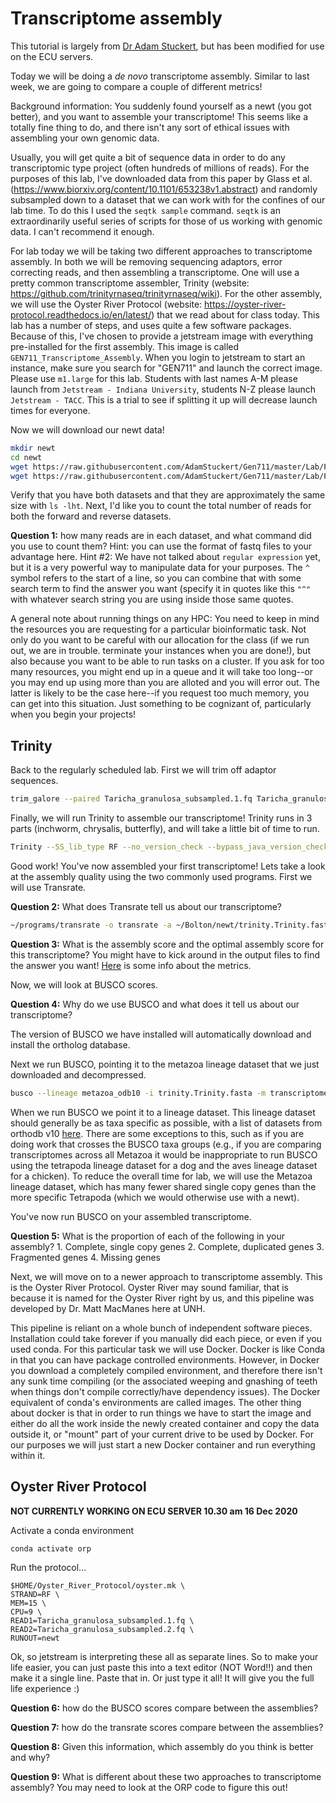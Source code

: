 # Transcriptome assembly

This tutorial is largely from [Dr Adam Stuckert](https://github.com/AdamStuckert/Gen711), but has been modified for use on the ECU servers.


Today we will be doing a *de novo* transcriptome assembly. Similar to last week, we are going to compare a couple of different metrics!

Background information: You suddenly found yourself as a newt (you got better), and you want to assemble your transcriptome! This seems like a totally fine thing to do, and there isn't any sort of ethical issues with assembling your own genomic data. 

Usually, you will get quite a bit of sequence data in order to do any transcriptomic type project (often hundreds of millions of reads). For the purposes of this lab, I've downloaded data from this paper by Glass et al. (https://www.biorxiv.org/content/10.1101/653238v1.abstract) and randomly subsampled down to a dataset that we can work with for the confines of our lab time. To do this I used the `seqtk sample` command. `seqtk` is an extraordinarily useful series of scripts for those of us working with genomic data. I can't recommend it enough.


For lab today we will be taking two different approaches to transcriptome assembly. In both we will be removing sequencing adaptors, error correcting reads, and then assembling a transcriptome. One will use a pretty common transcriptome assembler, Trinity (website: https://github.com/trinityrnaseq/trinityrnaseq/wiki). For the other assembly, we will use the Oyster River Protocol (website: https://oyster-river-protocol.readthedocs.io/en/latest/) that we read about for class today. This lab has a number of steps, and uses quite a few software packages. Because of this, I've chosen to provide a jetstream image with everything pre-installed for the first assembly. This image is called `GEN711_Transcriptome_Assembly`. When you login to jetstream to start an instance, make sure you search for "GEN711" and launch the correct image. Please use `m1.large` for this lab. Students with last names A-M please launch from `Jetstream - Indiana University`, students N-Z please launch `Jetstream - TACC`. This is a trial to see if splitting it up will decrease launch times for everyone.

Now we will download our newt data!

```bash
mkdir newt
cd newt
wget https://raw.githubusercontent.com/AdamStuckert/Gen711/master/Lab/Files/Taricha_granulosa_subsampled.1.fq
wget https://raw.githubusercontent.com/AdamStuckert/Gen711/master/Lab/Files/Taricha_granulosa_subsampled.2.fq
```

Verify that you have both datasets and that they are approximately the same size with `ls -lht`. Next, I'd like you to count the total number of reads for both the forward and reverse datasets. 

**Question 1:** how many reads are in each dataset, and what command did you use to count them? Hint: you can use the format of fastq files to your advantage here. Hint #2: We have not talked about `regular expression` yet, but it is a very powerful way to manipulate data for your purposes. The `^` symbol refers to the start of a line, so you can combine that with some search term to find the answer you want (specify it in quotes like this `"^"` with whatever search string you are using inside those same quotes.

A general note about running things on any HPC: You need to keep in mind the resources you are requesting for a particular bioinformatic task. Not only do you want to be careful with our allocation for the class (if we run out, we are in trouble. terminate your instances when you are done!), but also because you want to be able to run tasks on a cluster. If you ask for too many resources, you might end up in a queue and it will take too long--or you may end up using more than you are alloted and you will error out. The latter is likely to be the case here--if you request too much memory, you can get into this situation. Just something to be cognizant of, particularly when you begin your projects!


## Trinity

Back to the regularly scheduled lab. First we will trim off adaptor sequences.

```bash
trim_galore --paired Taricha_granulosa_subsampled.1.fq Taricha_granulosa_subsampled.2.fq
```

Finally, we will run Trinity to assemble our transcriptome! Trinity runs in 3 parts (inchworm, chrysalis, butterfly), and will take a little bit of time to run.

```bash
Trinity --SS_lib_type RF --no_version_check --bypass_java_version_check --no_normalize_reads --seqType fq --output trinity/ --max_memory 20G --left Taricha_granulosa_subsampled.1_val_1.fq  --right Taricha_granulosa_subsampled.2_val_2.fq  --CPU 9 --inchworm_cpu 9 --full_cleanup
```

Good work! You've now assembled your first transcriptome! Lets take a look at the assembly quality using the two commonly used programs. First we will use Transrate.  

**Question 2:** What does Transrate tell us about our transcriptome?


```bash
~/programs/transrate -o transrate -a ~/Bolton/newt/trinity.Trinity.fasta --left ~/Bolton/newt/Taricha_granulosa_subsampled.1_val_1.fq   --right ~/Bolton/newt/Taricha_granulosa_subsampled.2_val_2.fq -t 9
```

**Question 3:** What is the assembly score and the optimal assembly score for this transcriptome? You might have to kick around in the output files to find the answer you want! [Here](https://hibberdlab.com/transrate/metrics.html) is some info about the metrics. 
 
Now, we will look at BUSCO scores. 


**Question 4:** Why do we use BUSCO and what does it tell us about our transcriptome?


The version of BUSCO we have installed will automatically download and install the ortholog database. 


Next we run BUSCO, pointing it to the metazoa lineage dataset that we just downloaded and decompressed.

```bash
busco --lineage metazoa_odb10 -i trinity.Trinity.fasta -m transcriptome --cpu 9 -o busco_trinity 
```

When we run BUSCO we point it to a lineage dataset. This lineage dataset should generally be as taxa specific as possible, with a list of datasets from orthodb v10 [here](https://busco-data.ezlab.org/v4/data/lineages/). There are some exceptions to this, such as if you are doing work that crosses the BUSCO taxa groups (e.g., if you are comparing transcriptomes across all Metazoa it would be inappropriate to run BUSCO using the tetrapoda lineage dataset for a dog and the aves lineage dataset for a chicken). To reduce the overall time for lab, we will use the Metazoa lineage dataset, which has many fewer shared single copy genes than the more specific Tetrapoda (which we would otherwise use with a newt).

You've now run BUSCO on your assembled transcriptome. 

**Question 5:** What is the proportion of each of the following in your assembly?
	1. Complete, single copy genes
	2. Complete, duplicated genes
	3. Fragmented genes
	4. Missing genes


Next, we will move on to a newer approach to transcriptome assembly. This is the Oyster River Protocol. Oyster River may sound familiar, that is because it is named for the Oyster River right by us, and this pipeline was developed by Dr. Matt MacManes here at UNH. 

This pipeline is reliant on a whole bunch of independent software pieces. Installation could take forever if you manually did each piece, or even if you used conda. For this particular task we will use Docker. Docker is like Conda in that you can have package controlled environments. However, in Docker you download a completely compiled environment, and therefore there isn't any sunk time compiling (or the associated weeping and gnashing of teeth when things don't compile correctly/have dependency issues). The Docker equivalent of conda's environments are called images. The other thing about docker is that in order to run things we have to start the image and either do all the work inside the newly created container and copy the data outside it, or "mount" part of your current drive to be used by Docker. For our purposes we will just start a new Docker container and run everything within it.


## Oyster River Protocol

**NOT CURRENTLY WORKING ON ECU SERVER 10.30 am 16 Dec 2020**

Activate a conda environment

```
conda activate orp
```

Run the protocol...

```
$HOME/Oyster_River_Protocol/oyster.mk \
STRAND=RF \
MEM=15 \
CPU=9 \   
READ1=Taricha_granulosa_subsampled.1.fq \
READ2=Taricha_granulosa_subsampled.2.fq \
RUNOUT=newt
```

Ok, so jetstream is interpreting these all as separate lines. So to make your life easier, you can just paste this into a text editor (NOT Word!!) and then make it a single line. Paste that in. Or just type it all! It will give you the full life experience :)

**Question 6:** how do the BUSCO scores compare between the assemblies?

**Question 7:** how do the transrate scores compare between the assemblies?

**Question 8:** Given this information, which assembly do you think is better and why?

**Question 9:** What is different about these two approaches to transcriptome assembly? You may need to look at the ORP code to figure this out!
